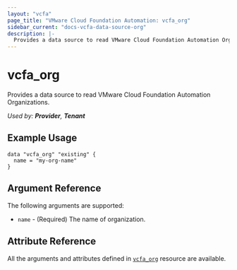 ```yaml
---
layout: "vcfa"
page_title: "VMware Cloud Foundation Automation: vcfa_org"
sidebar_current: "docs-vcfa-data-source-org"
description: |-
  Provides a data source to read VMware Cloud Foundation Automation Organizations.
---
```


# vcfa\_org

Provides a data source to read VMware Cloud Foundation Automation Organizations.

_Used by: **Provider**, **Tenant**_

## Example Usage

```hcl
data "vcfa_org" "existing" {
  name = "my-org-name"
}
```

## Argument Reference

The following arguments are supported:

- `name` - (Required) The name of organization.

## Attribute Reference

All the arguments and attributes defined in
[`vcfa_org`](/providers/vmware/vcfa/latest/docs/resources/org) resource are available.